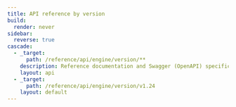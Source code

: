 ```yaml
---
title: API reference by version
build:
  render: never
sidebar:
  reverse: true
cascade:
  - _target:
      path: /reference/api/engine/version/**
    description: Reference documentation and Swagger (OpenAPI) specification for the Docker Engine API.
    layout: api
  - _target:
      path: /reference/api/engine/version/v1.24
    layout: default
---
```

